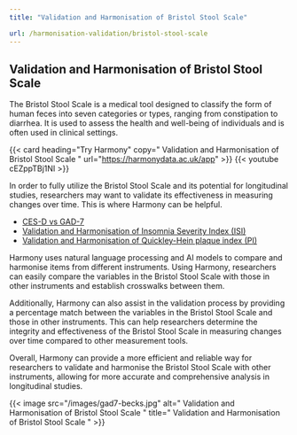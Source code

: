 ```yaml
---
title: "Validation and Harmonisation of Bristol Stool Scale"

url: /harmonisation-validation/bristol-stool-scale
---
```


## Validation and Harmonisation of Bristol Stool Scale

The Bristol Stool Scale is a medical tool designed to classify the form of human feces into seven categories or types, ranging from constipation to diarrhea. It is used to assess the health and well-being of individuals and is often used in clinical settings.

{{< card heading="Try Harmony" copy=" Validation and Harmonisation of Bristol Stool Scale " url="https://harmonydata.ac.uk/app" >}}
{{< youtube cEZppTBj1NI >}}

In order to fully utilize the Bristol Stool Scale and its potential for longitudinal studies, researchers may want to validate its effectiveness in measuring changes over time. This is where Harmony can be helpful.

* [CES-D vs GAD-7](/ces-d-vs-gad-7)
* [Validation and Harmonisation of Insomnia Severity Index (ISI)](/harmonisation-validation/insomnia-severity-index-isi)
* [Validation and Harmonisation of Quickley-Hein plaque index (PI)](/harmonisation-validation/quickley-hein-plaque-index-pi)

Harmony uses natural language processing and AI models to compare and harmonise items from different instruments. Using Harmony, researchers can easily compare the variables in the Bristol Stool Scale with those in other instruments and establish crosswalks between them.

Additionally, Harmony can also assist in the validation process by providing a percentage match between the variables in the Bristol Stool Scale and those in other instruments. This can help researchers determine the integrity and effectiveness of the Bristol Stool Scale in measuring changes over time compared to other measurement tools.

Overall, Harmony can provide a more efficient and reliable way for researchers to validate and harmonise the Bristol Stool Scale with other instruments, allowing for more accurate and comprehensive analysis in longitudinal studies.


{{< image src="/images/gad7-becks.jpg" alt=" Validation and Harmonisation of Bristol Stool Scale " title=" Validation and Harmonisation of Bristol Stool Scale " >}}







